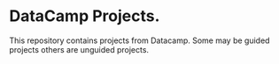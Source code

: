 # DataCamp Projects.
This repository contains projects from Datacamp.
Some may be guided projects others are unguided projects.

